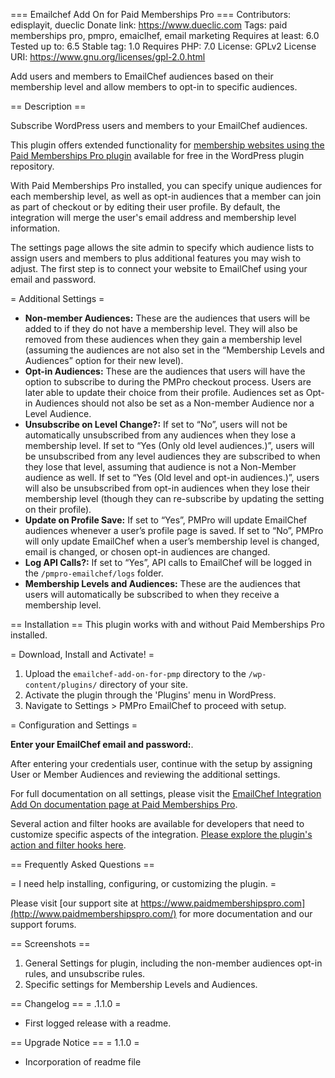 === Emailchef Add On for Paid Memberships Pro ===
Contributors: edisplayit, dueclic
Donate link: https://www.dueclic.com
Tags: paid memberships pro, pmpro, emaiclhef, email marketing
Requires at least: 6.0
Tested up to: 6.5
Stable tag: 1.0
Requires PHP: 7.0
License: GPLv2
License URI: https://www.gnu.org/licenses/gpl-2.0.html

Add users and members to EmailChef audiences based on their membership level and allow members to opt-in to specific audiences.

== Description ==

Subscribe WordPress users and members to your EmailChef audiences.

This plugin offers extended functionality for [membership websites using the Paid Memberships Pro plugin](https://wordpress.org/plugins/paid-memberships-pro/) available for free in the WordPress plugin repository.

With Paid Memberships Pro installed, you can specify unique audiences for each membership level, as well as opt-in audiences that a member can join as part of checkout or by editing their user profile. By default, the integration will merge the user's email address and membership level information.

The settings page allows the site admin to specify which audience lists to assign users and members to plus additional features  you may wish to adjust. The first step is to connect your website to EmailChef using your email and password.

= Additional Settings =

* **Non-member Audiences:** These are the audiences that users will be added to if they do not have a membership level. They will also be removed from these audiences when they gain a membership level (assuming the audiences are not also set in the “Membership Levels and Audiences” option for their new level).
* **Opt-in Audiences:** These are the audiences that users will have the option to subscribe to during the PMPro checkout process. Users are later able to update their choice from their profile. Audiences set as Opt-in Audiences should not also be set as a Non-member Audience nor a Level Audience.
* **Unsubscribe on Level Change?:** If set to “No”, users will not be automatically unsubscribed from any audiences when they lose a membership level. If set to “Yes (Only old level audiences.)”, users will be unsubscribed from any level audiences they are subscribed to when they lose that level, assuming that audience is not a Non-Member audience as well. If set to “Yes (Old level and opt-in audiences.)”, users will also be unsubscribed from opt-in audiences when they lose their membership level (though they can re-subscribe by updating the setting on their profile).
* **Update on Profile Save:** If set to “Yes”, PMPro will update EmailChef audiences whenever a user’s profile page is saved. If set to “No”, PMPro will only update EmailChef when a user’s membership level is changed, email is changed, or chosen opt-in audiences are changed.
* **Log API Calls?:** If set to “Yes”, API calls to EmailChef will be logged in the `/pmpro-emailchef/logs` folder.
* **Membership Levels and Audiences:** These are the audiences that users will automatically be subscribed to when they receive a membership level.

== Installation ==
This plugin works with and without Paid Memberships Pro installed.

= Download, Install and Activate! =
1. Upload the `emailchef-add-on-for-pmp` directory to the `/wp-content/plugins/` directory of your site.
1. Activate the plugin through the 'Plugins' menu in WordPress.
1. Navigate to Settings > PMPro EmailChef to proceed with setup.

= Configuration and Settings =

**Enter your EmailChef email and password:**.

After entering your credentials user, continue with the setup by assigning User or Member Audiences and reviewing the additional settings.

For full documentation on all settings, please visit the [EmailChef Integration Add On documentation page at Paid Memberships Pro]().

Several action and filter hooks are available for developers that need to customize specific aspects of the integration. [Please explore the plugin's action and filter hooks here]().

== Frequently Asked Questions ==

= I need help installing, configuring, or customizing the plugin. =

Please visit [our support site at https://www.paidmembershipspro.com](http://www.paidmembershipspro.com/) for more documentation and our support forums.

== Screenshots ==

1. General Settings for plugin, including the non-member audiences opt-in rules, and unsubscribe rules.
2. Specific settings for Membership Levels and Audiences.

== Changelog ==
= .1.1.0 =
* First logged release with a readme.

== Upgrade Notice ==
= 1.1.0 =
* Incorporation of readme file
